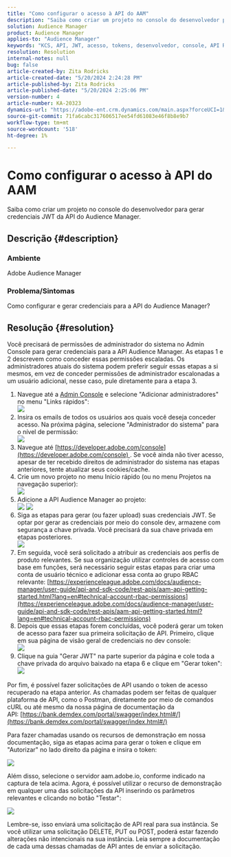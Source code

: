 ```yaml
---
title: "Como configurar o acesso à API do AAM"
description: "Saiba como criar um projeto no console do desenvolvedor para gerar credenciais JWT da API do Audience Manager."
solution: Audience Manager
product: Audience Manager
applies-to: "Audience Manager"
keywords: "KCS, API, JWT, acesso, tokens, desenvolvedor, console, API REST, REST"
resolution: Resolution
internal-notes: null
bug: false
article-created-by: Zita Rodricks
article-created-date: "5/20/2024 2:24:28 PM"
article-published-by: Zita Rodricks
article-published-date: "5/20/2024 2:25:06 PM"
version-number: 4
article-number: KA-20323
dynamics-url: "https://adobe-ent.crm.dynamics.com/main.aspx?forceUCI=1&pagetype=entityrecord&etn=knowledgearticle&id=16de6aa6-b416-ef11-9f8a-6045bd026dc7"
source-git-commit: 71fa6cabc317606517ee54fd61083e46f8b8e9b7
workflow-type: tm+mt
source-wordcount: '518'
ht-degree: 1%

---
```


# Como configurar o acesso à API do AAM


Saiba como criar um projeto no console do desenvolvedor para gerar credenciais JWT da API do Audience Manager.

## Descrição {#description}


### Ambiente

Adobe Audience Manager

### Problema/Sintomas

Como configurar e gerar credenciais para a API do Audience Manager?


## Resolução {#resolution}


Você precisará de permissões de administrador do sistema no Admin Console para gerar credenciais para a API Audience Manager. As etapas 1 e 2 descrevem como conceder essas permissões escaladas. Os administradores atuais do sistema podem preferir seguir essas etapas a si mesmos, em vez de conceder permissões de administrador escalonadas a um usuário adicional, nesse caso, pule diretamente para a etapa 3.

1. Navegue até a [Admin Console](https://adminconsole.adobe.com/) e selecione &quot;Adicionar administradores&quot; no menu &quot;Links rápidos&quot;:<br>    ![](assets/27c759f0-4418-ed11-b83e-0022480868ff.png)
2. Insira os emails de todos os usuários aos quais você deseja conceder acesso. Na próxima página, selecione &quot;Administrador do sistema&quot; para o nível de permissão:<br>    ![](assets/4eaf764b-4518-ed11-b83e-0022480868ff.png)
3. Navegue até [https://developer.adobe.com/console](https://developer.adobe.com/console) . Se você ainda não tiver acesso, apesar de ter recebido direitos de administrador do sistema nas etapas anteriores, tente atualizar seus cookies/cache.
4. Crie um novo projeto no menu Início rápido (ou no menu Projetos na navegação superior):<br>    ![](assets/363a9d79-1418-ed11-b83e-0022480868ff.png)
5. Adicione a API Audience Manager ao projeto:<br>    ![](assets/a06e1ebd-1418-ed11-b83e-0022480868ff.png)
   ![](assets/26768505-1518-ed11-b83e-0022480868ff.png)
6. Siga as etapas para gerar (ou fazer upload) suas credenciais JWT. Se optar por gerar as credenciais por meio do console dev, armazene com segurança a chave privada. Você precisará da sua chave privada em etapas posteriores.<br>    ![](assets/d7e73a64-1518-ed11-b83e-0022480868ff.png)
7. Em seguida, você será solicitado a atribuir as credenciais aos perfis de produto relevantes. Se sua organização utilizar controles de acesso com base em funções, será necessário seguir estas etapas para criar uma conta de usuário técnico e adicionar essa conta ao grupo RBAC relevante: [https://experienceleague.adobe.com/docs/audience-manager/user-guide/api-and-sdk-code/rest-apis/aam-api-getting-started.html?lang=en#technical-account-rbac-permissions](https://experienceleague.adobe.com/docs/audience-manager/user-guide/api-and-sdk-code/rest-apis/aam-api-getting-started.html?lang=en#technical-account-rbac-permissions)
8. Depois que essas etapas forem concluídas, você poderá gerar um token de acesso para fazer sua primeira solicitação de API. Primeiro, clique em sua página de visão geral de credenciais no dev console:<br>    ![](assets/f9ef434b-ef22-ed11-b83e-0022480868ff.png)
9. Clique na guia &quot;Gerar JWT&quot; na parte superior da página e cole toda a chave privada do arquivo baixado na etapa 6 e clique em &quot;Gerar token&quot;:<br>    ![](assets/54d65c8d-ef22-ed11-b83e-0022480868ff.png)


Por fim, é possível fazer solicitações de API usando o token de acesso recuperado na etapa anterior. As chamadas podem ser feitas de qualquer plataforma de API, como o Postman, diretamente por meio de comandos cURL ou até mesmo da nossa página de documentação da API: [https://bank.demdex.com/portal/swagger/index.html#/](https://bank.demdex.com/portal/swagger/index.html#/)

Para fazer chamadas usando os recursos de demonstração em nossa documentação, siga as etapas acima para gerar o token e clique em &quot;Autorizar&quot; no lado direito da página e insira o token:

![](assets/ba540b4f-f022-ed11-b83e-0022480868ff.png)

Além disso, selecione o servidor aam.adobe.io, conforme indicado na captura de tela acima. Agora, é possível utilizar o recurso de demonstração em qualquer uma das solicitações da API inserindo os parâmetros relevantes e clicando no botão &quot;Testar&quot;:

![](assets/0ef8197f-f022-ed11-b83e-0022480868ff.png)

Lembre-se, isso enviará uma solicitação de API real para sua instância. Se você utilizar uma solicitação DELETE, PUT ou POST, poderá estar fazendo alterações não intencionais na sua instância. Leia sempre a documentação de cada uma dessas chamadas de API antes de enviar a solicitação.
